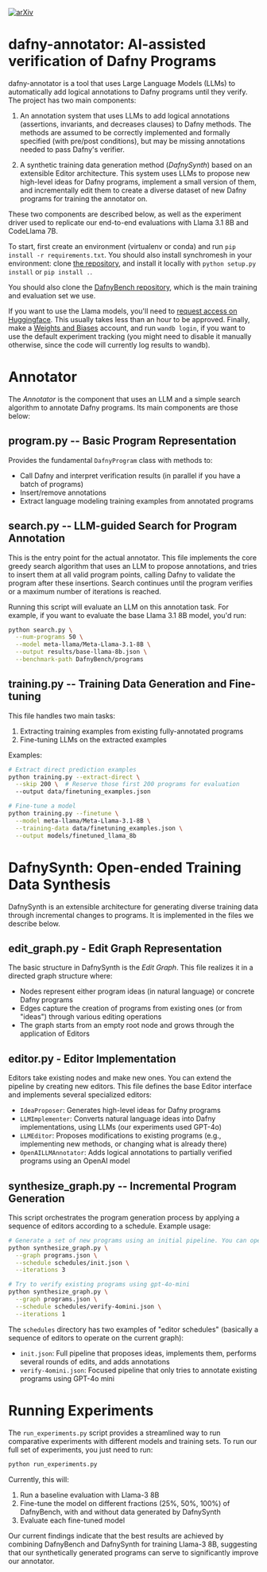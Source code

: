 [![arXiv](https://img.shields.io/badge/arXiv-2402.08147-pink.svg)](https://arxiv.org/abs/2411.15143)

# dafny-annotator: AI-assisted verification of Dafny Programs

dafny-annotator is a tool that uses Large Language Models (LLMs) to automatically add logical annotations to Dafny programs until they verify. The project has two main components:

1. An annotation system that uses LLMs to add logical annotations (assertions, invariants, and decreases clauses) to Dafny methods. The methods are assumed to be correctly implemented and formally specified (with pre/post conditions), but may be missing annotations needed to pass Dafny's verifier.

2. A synthetic training data generation method (*DafnySynth*) based on an extensible Editor architecture. This system uses LLMs to propose new high-level ideas for Dafny programs, implement a small version of them, and incrementally edit them to create a diverse dataset of new Dafny programs for training the annotator on.

These two components are described below, as well as the experiment driver used to replicate our end-to-end evaluations with Llama 3.1 8B and CodeLlama 7B.

To start, first create an environment (virtualenv or conda) and run `pip install -r requirements.txt`. You should also install synchromesh in your environment: clone [the repository](https://github.com/kanishkg/synchromesh/), and install it locally with `python setup.py install` or `pip install .`.

You should also clone the [DafnyBench repository](https://github.com/ChloeL19/DafnyBench/), which is the main training and evaluation set we use.

If you want to use the Llama models, you'll need to [request access on Huggingface](https://huggingface.co/meta-llama/Llama-3.1-8B). This usually takes less than an hour to be approved. Finally, make a [Weights and Biases](https://wandb.ai/) account, and run `wandb login`, if you want to use the default experiment tracking (you might need to disable it manually otherwise, since the code will currently log results to wandb).

# Annotator

The *Annotator* is the component that uses an LLM and a simple search algorithm to annotate Dafny programs. Its main components are those below: 

## program.py -- Basic Program Representation

Provides the fundamental `DafnyProgram` class with methods to:
- Call Dafny and interpret verification results (in parallel if you have a batch of programs)
- Insert/remove annotations
- Extract language modeling training examples from annotated programs

## search.py -- LLM-guided Search for Program Annotation

This is the entry point for the actual annotator. This file implements the core greedy search algorithm that uses an LLM to propose annotations, and tries to insert them at all valid program points, calling Dafny to validate the program after these insertions. Search continues until the program verifies or a maximum number of iterations is reached.

Running this script will evaluate an LLM on this annotation task. For example, if you want to evaluate the base Llama 3.1 8B model, you'd run:

```bash
python search.py \
  --num-programs 50 \
  --model meta-llama/Meta-Llama-3.1-8B \
  --output results/base-llama-8b.json \
  --benchmark-path DafnyBench/programs
```

## training.py -- Training Data Generation and Fine-tuning

This file handles two main tasks:

1. Extracting training examples from existing fully-annotated programs
2. Fine-tuning LLMs on the extracted examples

Examples:

```bash
# Extract direct prediction examples
python training.py --extract-direct \
  --skip 200 \  # Reserve those first 200 programs for evaluation
  --output data/finetuning_examples.json

# Fine-tune a model
python training.py --finetune \
  --model meta-llama/Meta-Llama-3.1-8B \
  --training-data data/finetuning_examples.json \
  --output models/finetuned_llama_8b
```

# DafnySynth: Open-ended Training Data Synthesis

DafnySynth is an extensible architecture for generating diverse training data through incremental changes to programs. It is implemented in the files we describe below.

## edit_graph.py - Edit Graph Representation

The basic structure in DafnySynth is the *Edit Graph*. This file realizes it in a directed graph structure where:

- Nodes represent either program ideas (in natural language) or concrete Dafny programs
- Edges capture the creation of programs from existing ones (or from "ideas") through various editing operations
- The graph starts from an empty root node and grows through the application of Editors

## editor.py - Editor Implementation

Editors take existing nodes and make new ones. You can extend the pipeline by creating new editors. This file defines the base Editor interface and implements several specialized editors:

- `IdeaProposer`: Generates high-level ideas for Dafny programs
- `LLMImplementer`: Converts natural language ideas into Dafny implementations, using LLMs (our experiments used GPT-4o)
- `LLMEditor`: Proposes modifications to existing programs (e.g., implementing new methods, or changing what is already there)
- `OpenAILLMAnnotator`: Adds logical annotations to partially verified programs using an OpenAI model

## synthesize_graph.py -- Incremental Program Generation

This script orchestrates the program generation process by applying a sequence of editors according to a schedule. Example usage:

```bash
# Generate a set of new programs using an initial pipeline. You can open schedules/init.json to see what editors run in what order.
python synthesize_graph.py \
  --graph programs.json \
  --schedule schedules/init.json \
  --iterations 3

# Try to verify existing programs using gpt-4o-mini
python synthesize_graph.py \
  --graph programs.json \
  --schedule schedules/verify-4omini.json \
  --iterations 1
```

The `schedules` directory has two examples of "editor schedules" (basically a sequence of editors to operate on the current graph):
- `init.json`: Full pipeline that proposes ideas, implements them, performs several rounds of edits, and adds annotations
- `verify-4omini.json`: Focused pipeline that only tries to annotate existing programs using GPT-4o mini

# Running Experiments

The `run_experiments.py` script provides a streamlined way to run comparative experiments with different models and training sets. To run our full set of experiments, you just need to run:

```bash
python run_experiments.py
```

Currently, this will:
1. Run a baseline evaluation with Llama-3 8B
2. Fine-tune the model on different fractions (25%, 50%, 100%) of DafnyBench, with and without data generated by DafnySynth
3. Evaluate each fine-tuned model

Our current findings indicate that the best results are achieved by combining DafnyBench and DafnySynth for training Llama-3 8B, suggesting that our synthetically generated programs can serve to significantly improve our annotator.

